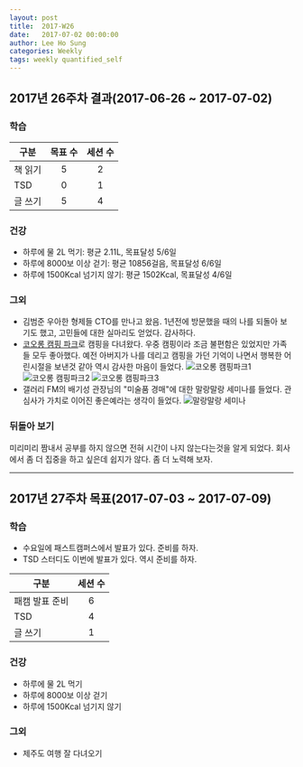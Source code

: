 ```yaml
---
layout: post
title:  2017-W26
date:   2017-07-02 00:00:00
author: Lee Ho Sung
categories: Weekly
tags: weekly quantified_self
---
```


## 2017년 26주차 결과(2017-06-26 ~ 2017-07-02)

### 학습

| 구분                                        | 목표 수 | 세션 수 |
| ------------------------------------------- |:-------:|:-------:|
| 책 읽기                                     | 5       | 2       |
| TSD                                         | 0       | 1       |
| 글 쓰기                                     | 5       | 4       |

### 건강 

* 하루에 물 2L 먹기: 평균 2.11L, 목표달성 5/6일
* 하루에 8000보 이상 걷기: 평균 10856걸음, 목표달성 6/6일
* 하루에 1500Kcal 넘기지 않기: 평균 1502Kcal, 목표달성 4/6일

### 그외

 * 김범준 우아한 형제들 CTO를 만나고 왔음. 1년전에 방문했을 때의 나를 되돌아 보기도 했고, 고민들에 대한 실마리도 얻었다. 감사하다.
 * [코오롱 캠핑 파크](https://www.koloncamping.com/)로 캠핑을 다녀왔다. 우중 캠핑이라 조금 불편함은 있었지만 가족들 모두 좋아했다. 예전 아버지가 나를 데리고 캠핑을 가던 기억이 나면서 행복한 어린시절을 보낸것 같아 역시 감사한 마음이 들었다.
![코오롱 캠핑파크1](/assets/2017-W26-1.jpg)
![코오롱 캠핑파크2](/assets/2017-W26-2.jpg)
![코오롱 캠핑파크3](/assets/2017-W26-3.jpg)
 * 갤러리 FM의 배기성 관장님의 "미술품 경매"에 대한 말랑말랑 세미나를 들었다. 관심사가 가치로 이어진 좋은예라는 생각이 들었다. 
![말랑말랑 세미나](/assets/2017-W26-4.jpg)

### 뒤돌아 보기

미리미리 짬내서 공부를 하지 않으면 전혀 시간이 나지 않는다는것을 알게 되었다. 회사에서 좀 더 집중을 하고 싶은데 쉽지가 않다. 좀 더 노력해 보자.


---

## 2017년 27주차 목표(2017-07-03 ~ 2017-07-09)

### 학습

* 수요일에 패스트캠퍼스에서 발표가 있다. 준비를 하자.
* TSD 스터디도 이번에 발표가 있다. 역시 준비를 하자.

| 구분                                        | 세션 수 |
| ------------------------------------------- |:-------:|
| 패캠 발표 준비                              | 6       |
| TSD                                         | 4       |
| 글 쓰기                                     | 1       |

### 건강

* 하루에 물 2L 먹기 
* 하루에 8000보 이상 걷기
* 하루에 1500Kcal 넘기지 않기 

### 그외

* 제주도 여행 잘 다녀오기
